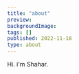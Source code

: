 ```yaml
---
title: "about"
preview:
backgroundImage:
tags: []
published: 2022-11-18
type: about
---
```


Hi. i'm Shahar.
